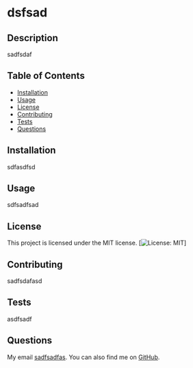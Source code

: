 
  # dsfsad  
  
  ## Description
  sadfsdaf
  
  ## Table of Contents
  - [Installation](#installation)
  - [Usage](#usage)
  - [License](#license)
  - [Contributing](#contributing)
  - [Tests](#tests)
  - [Questions](#questions)
  
  ## Installation
  sdfasdfsd
  
  ## Usage
  sdfsadfsad
  
  ## License
  This project is licensed under the MIT license.   [![License: MIT](https://img.shields.io/badge/License-MIT-yellow.svg)]
  
  ## Contributing
  sadfsdafasd
  
  ## Tests
  asdfsadf
  
  ## Questions
  My email [sadfsadfas](mailto:sadfsadfas). You can also find me on [GitHub](https://github.com/sadfsadf).
  